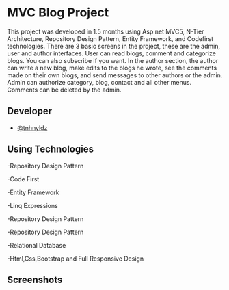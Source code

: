 # MVC Blog Project


This project was developed in 1.5 months using Asp.net MVC5, N-Tier Architecture, Repository Design Pattern, Entity Framework, and Codefirst technologies. There are 3 basic screens in the project, these are the admin, user and author interfaces. User can read blogs, comment and categorize blogs. You can also subscribe if you want. In the author section, the author can write a new blog, make edits to the blogs he wrote, see the comments made on their own blogs, and send messages to other authors or the admin. Admin can authorize category, blog, contact and all other menus. Comments can be deleted by the admin.

## Developer

- [@tnhnyldz](https://www.github.com/tnhnyldz)


## Using Technologies

-Repository Design Pattern

-Code First

-Entity Framework

-Linq Expressions

-Repository Design Pattern

-Repository Design Pattern

-Relational Database

-Html,Css,Bootstrap and Full Responsive Design

## Screenshots
